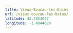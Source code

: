 ```yaml
---
title: Vieux-Boucau-les-Bains
url: /vieux-boucau-les-bains/
latitude: 43.7854047
longitude: -1.4044029
---
```

